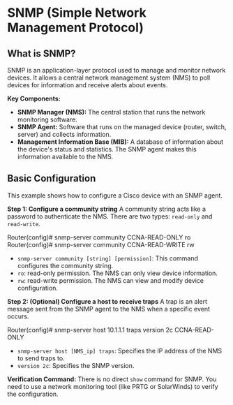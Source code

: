 # SNMP (Simple Network Management Protocol)

## What is SNMP?
SNMP is an application-layer protocol used to manage and monitor network devices. It allows a central network management system (NMS) to poll devices for information and receive alerts about events.

**Key Components:**
- **SNMP Manager (NMS):** The central station that runs the network monitoring software.
- **SNMP Agent:** Software that runs on the managed device (router, switch, server) and collects information.
- **Management Information Base (MIB):** A database of information about the device's status and statistics. The SNMP agent makes this information available to the NMS.

## Basic Configuration
This example shows how to configure a Cisco device with an SNMP agent.

**Step 1: Configure a community string**
A community string acts like a password to authenticate the NMS. There are two types: `read-only` and `read-write`.

Router(config)# snmp-server community CCNA-READ-ONLY ro
Router(config)# snmp-server community CCNA-READ-WRITE rw

- `snmp-server community [string] [permission]`: This command configures the community string.
- `ro`: read-only permission. The NMS can only view device information.
- `rw`: read-write permission. The NMS can view and modify device configuration.

**Step 2: (Optional) Configure a host to receive traps**
A trap is an alert message sent from the SNMP agent to the NMS when a specific event occurs.

Router(config)# snmp-server host 10.1.1.1 traps version 2c CCNA-READ-ONLY

- `snmp-server host [NMS_ip] traps`: Specifies the IP address of the NMS to send traps to.
- `version 2c`: Specifies the SNMP version.

**Verification Command:**
There is no direct `show` command for SNMP. You need to use a network monitoring tool (like PRTG or SolarWinds) to verify the configuration.
